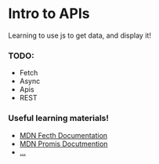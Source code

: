 # Intro to APIs
Learning to use js to get data, and display it!

### TODO:
* Fetch
* Async
* Apis
* REST


### Useful learning materials!
- [MDN Fecth Documentation](https://developer.mozilla.org/en-US/docs/Web/API/Fetch_API)
- [MDN Promis Docutmention](https://developer.mozilla.org/en-US/docs/Web/JavaScript/Reference/Global_Objects/Promise)
- [...]()